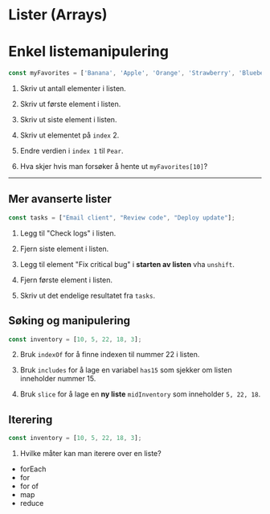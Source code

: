 # Lister (Arrays)

# Enkel listemanipulering

```javascript
const myFavorites = ['Banana', 'Apple', 'Orange', 'Strawberry', 'Blueberry'];
```

1. Skriv ut antall elementer i listen.

2. Skriv ut første element i listen.

3. Skriv ut siste element i listen.

4. Skriv ut elementet på `index` 2.

5. Endre verdien i `index 1` til `Pear`.

6. Hva skjer hvis man forsøker å hente ut `myFavorites[10]`?


---

## Mer avanserte lister

```javascript
const tasks = ["Email client", "Review code", "Deploy update"];
```

1. Legg til "Check logs" i listen.

2. Fjern siste element i listen.

3. Legg til element "Fix critical bug" i **starten av listen** vha `unshift`.

4. Fjern første element i listen.

5. Skriv ut det endelige resultatet fra `tasks`.

## Søking og manipulering

```javascript
const inventory = [10, 5, 22, 18, 3];
```

2. Bruk `indexOf` for å finne indexen til nummer 22 i listen.

3. Bruk `includes` for å lage en variabel `has15` som sjekker om listen inneholder nummer 15.

4. Bruk `slice` for å lage en **ny liste** `midInventory` som inneholder `5, 22, 18`.

## Iterering

```javascript
const inventory = [10, 5, 22, 18, 3];
```

1. Hvilke måter kan man iterere over en liste?

- forEach
- for
- for of
- map
- reduce




